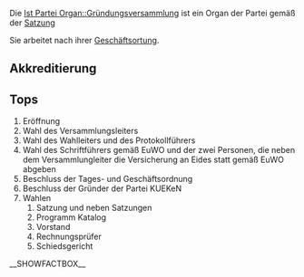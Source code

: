Die [Ist Partei
Organ::Gründungsversammlung](/wiki/Ist_Partei_Organ::Gründungsversammlung "wikilink")
ist ein Organ der Partei gemäß der
[Satzung](/wiki/Ist_definiert_in_Satzung::Satzung#.C2.A7_9_-_Organe_der_Bundespartei "wikilink")

Sie arbeitet nach ihrer
[Geschäftsortung](/wiki/Hat_Geschäftsordnung::Go "wikilink").

Akkreditierung
--------------

Tops
----

1.  Eröffnung
2.  Wahl des Versammlungsleiters
3.  Wahl des Wahlleiters und des Protokollführers
4.  Wahl des Schriftführers gemäß EuWO und der zwei Personen, die neben
    dem Versammlungleiter die Versicherung an Eides statt gemäß EuWO
    abgeben
5.  Beschluss der Tages- und Geschäftsordnung
6.  Beschluss der Gründer der Partei KUEKeN
7.  Wahlen
    1.  Satzung und neben Satzungen
    2.  Programm Katalog
    3.  Vorstand
    4.  Rechnungsprüfer
    5.  Schiedsgericht

\_\_SHOWFACTBOX\_\_
